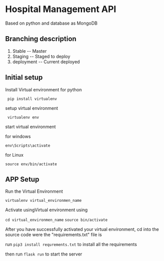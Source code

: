 # Hospital Management API

Based on python and database as MongoDB

## Branching description 

1. Stable -- Master
2. Staging -- Staged to deploy 
3. deployment -- Current deployed


## Initial setup 

Install Virtual environment for python 

``` pip install virtualenv```

setup virtual environment

``` virtualenv env```

start virtual environment

for windows

``` env\Scripts\activate ```

for Linux 

``` source env/bin/activate ```


## APP Setup 

Run the Virtual Environment

```virtualenv virtual_environmen_name```

Activate usingVirtual environment using

```cd virtual_environmen_name```
```source bin/activate```

After you have successfully activated your virtual environment, cd into the source code were the "requirements.txt" file is

run ``` pip3 install requrements.txt ``` to install all the requirements

then run ``` flask run ``` to start the server
